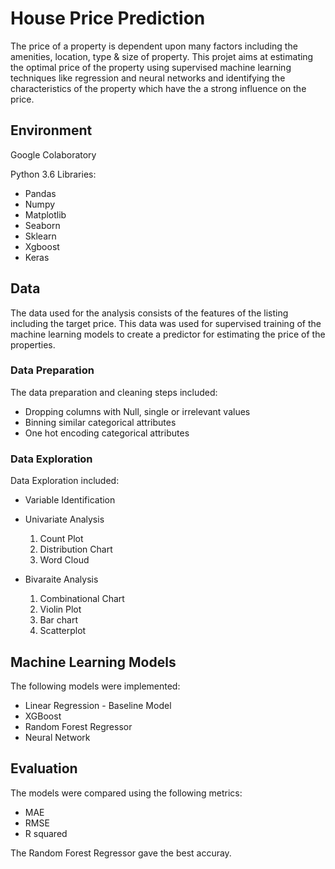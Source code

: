 # House Price Prediction

The price of a property is dependent upon many factors including the amenities, location, type & size of property.
This projet aims at estimating the optimal price of the property using supervised machine learning techniques like regression and neural networks and identifying the characteristics of the property which have the a strong influence on the price.

## Environment
 Google Colaboratory
 
 Python 3.6 Libraries: 
  * Pandas 
  * Numpy
  * Matplotlib
  * Seaborn
  * Sklearn
  * Xgboost
  * Keras
  
## Data 
The data used for the analysis consists of the features of the listing including the target price.
This data was used for supervised training of the machine learning models to create a predictor for estimating the price of the properties.

### Data Preparation
The data preparation and cleaning steps included:
* Dropping columns with Null, single or irrelevant values
* Binning similar categorical attributes
* One hot encoding categorical attributes

### Data Exploration
Data Exploration included:
* Variable Identification
* Univariate Analysis
  1. Count Plot
  2. Distribution Chart
  3. Word Cloud
  
* Bivaraite Analysis
  1. Combinational Chart
  2. Violin Plot
  3. Bar chart
  4. Scatterplot

## Machine Learning Models
 The following models were implemented:
 * Linear Regression - Baseline Model
 * XGBoost 
 * Random Forest Regressor 
 * Neural Network
 

## Evaluation

The models were compared using the following metrics:
* MAE
* RMSE
* R squared

The Random Forest Regressor gave the best accuray.
